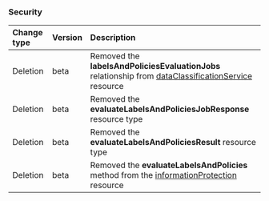 ### Security

| **Change type** | **Version** | **Description** |
|:---|:---|:---|
|Deletion|beta|Removed the **labelsAndPoliciesEvaluationJobs** relationship from [dataClassificationService](https://docs.microsoft.com/en-us/graph/api/resources/dataClassificationService?view=graph-rest-beta) resource|
|Deletion|beta|Removed the **evaluateLabelsAndPoliciesJobResponse** resource type|
|Deletion|beta|Removed the **evaluateLabelsAndPoliciesResult** resource type|
|Deletion|beta|Removed the **evaluateLabelsAndPolicies** method from the [informationProtection](https://docs.microsoft.com/en-us/graph/api/resources/informationProtection?view=graph-rest-beta) resource|

